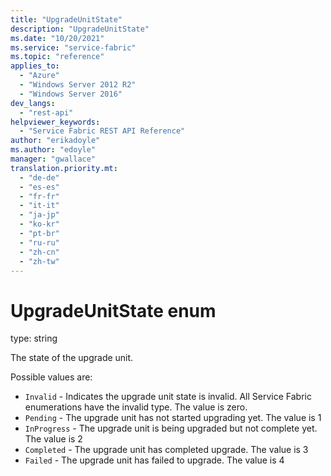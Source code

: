 ```yaml
---
title: "UpgradeUnitState"
description: "UpgradeUnitState"
ms.date: "10/20/2021"
ms.service: "service-fabric"
ms.topic: "reference"
applies_to: 
  - "Azure"
  - "Windows Server 2012 R2"
  - "Windows Server 2016"
dev_langs: 
  - "rest-api"
helpviewer_keywords: 
  - "Service Fabric REST API Reference"
author: "erikadoyle"
ms.author: "edoyle"
manager: "gwallace"
translation.priority.mt: 
  - "de-de"
  - "es-es"
  - "fr-fr"
  - "it-it"
  - "ja-jp"
  - "ko-kr"
  - "pt-br"
  - "ru-ru"
  - "zh-cn"
  - "zh-tw"
---
```

# UpgradeUnitState enum

type: string

The state of the upgrade unit.

Possible values are: 

  - `Invalid` - Indicates the upgrade unit state is invalid. All Service Fabric enumerations have the invalid type. The value is zero.
  - `Pending` - The upgrade unit has not started upgrading yet. The value is 1
  - `InProgress` - The upgrade unit is being upgraded but not complete yet. The value is 2
  - `Completed` - The upgrade unit has completed upgrade. The value is 3
  - `Failed` - The upgrade unit has failed to upgrade. The value is 4

